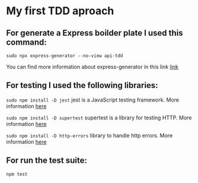 # My first TDD aproach
## For generate a Express boilder plate I used this command:
`sudo npx express-generator --no-view api-tdd`

You can find more information about express-generator in this link  [link]([https://link](https://expressjs.com/en/starter/generator.html))

## For testing I used the following libraries:
`sudo npm install -D jest`
jest is a JavaScript testing framework. More information [here](https://jestjs.io)

`sudo npm install -D supertest`
supertest is a library for testing HTTP. More information [here](https://github.com/visionmedia/supertest)

`sudo npm install -D http-errors`
library to handle http errors. More information [here](https://github.com/jshttp/http-errors)


## For run the test suite:
`npm test`